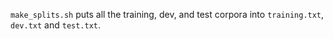 `make_splits.sh` puts all the training, dev, and test corpora into `training.txt`, `dev.txt` and `test.txt`.
